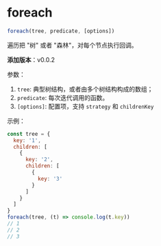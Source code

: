 # foreach

```js
foreach(tree, predicate, [options])
```

遍历把 "树" 或者 "森林"，对每个节点执行回调。

**添加版本**：v0.0.2

参数：

1. `tree`: 典型树结构，或者由多个树结构构成的数组；
2. `predicate`: 每次迭代调用的函数。
3. `[options]`: 配置项，支持 `strategy` 和 `childrenKey`

示例：

```js
const tree = {
  key: '1',
  children: [
    {
      key: '2',
      children: [
        {
          key: '3'
        }
      ]
    }
  ]
}
foreach(tree, (t) => console.log(t.key))
// 1
// 2
// 3
```
